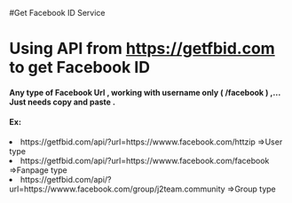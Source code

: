 #Get Facebook ID Service
# Using API from https://getfbid.com to get Facebook ID 
#### Any type of Facebook Url , working with username only ( /facebook ) ,... Just needs copy and paste .
#### Ex:
<li>https://getfbid.com/api/?url=https://wwww.facebook.com/httzip =>User type</li> 
<li>https://getfbid.com/api/?url=https://wwww.facebook.com/facebook =>Fanpage type</li> 
<li>https://getfbid.com/api/?url=https://wwww.facebook.com/group/j2team.community =>Group type</li> 

